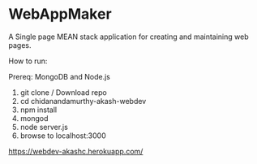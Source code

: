 # WebAppMaker

A Single page MEAN stack application for creating and maintaining web pages.

How to run:

Prereq: MongoDB and Node.js
1. git clone / Download repo
2. cd chidanandamurthy-akash-webdev
3. npm install
4. mongod
5. node server.js
6. browse to localhost:3000


https://webdev-akashc.herokuapp.com/
